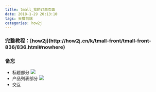 ```yaml
---
title: tmall_我的订单页面
date: 2018-1-29 20:13:10
tags: 天猫前端
categories: how2j   
---
```



<h3>完整教程：[how2j](http://how2j.cn/k/tmall-front/tmall-front-836/836.html#nowhere)</h3>

<h3>备忘</h3>

- 标题部分
![](http://oyj1fkfcr.bkt.clouddn.com/2018-01-29_210854.png)
- 产品列表部分
![](http://oyj1fkfcr.bkt.clouddn.com/2018-01-29_205811.png)
- 交互
